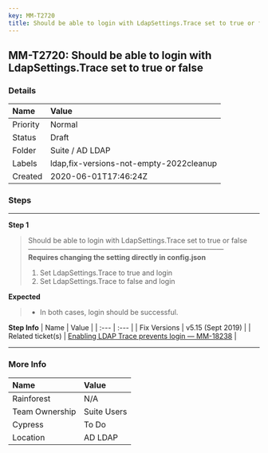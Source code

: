 ```yaml
---
key: MM-T2720
title: Should be able to login with LdapSettings.Trace set to true or false
---
```


## MM-T2720: Should be able to login with LdapSettings.Trace set to true or false

### Details

| Name     | Value                                   |
| :------- | :-------------------------------------- |
| Priority | Normal                                  |
| Status   | Draft                                   |
| Folder   | Suite / AD LDAP                         |
| Labels   | ldap,fix-versions-not-empty-2022cleanup |
| Created  | 2020-06-01T17:46:24Z                    |

### Steps

<hr/>

**Step 1**

> <article>Should be able to login with LdapSettings.Trace set to true or false<br>————————————————————————————<br><strong>Requires changing the setting directly in config.json</strong><ol><li>Set LdapSettings.Trace to true and login</li><li>Set LdapSettings.Trace to false and login</li></ol></article>

**Expected**

> <article><ul><li>In both cases, login should be successful.</li></ul></article>

**Step Info**
| Name | Value |
| :--- | :--- |
| Fix Versions | v5.15 (Sept 2019) |
| Related ticket(s) | <a href="https://mattermost.atlassian.net/browse/MM-18238">Enabling LDAP Trace prevents login — MM-18238</a> |

<hr/>

### More Info

| Name           | Value       |
| :------------- | :---------- |
| Rainforest     | N/A         |
| Team Ownership | Suite Users |
| Cypress        | To Do       |
| Location       | AD LDAP     |
